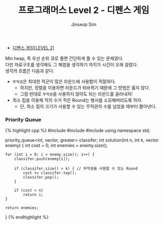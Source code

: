 ﻿---
layout: post
title: "프로그래머스 Level 2 - 디펜스 게임"
categories: Programmers
tags: [cpp]
author:
  - Jinseop Sim
---
- [디펜스 게임[LEVEL 2]](https://school.programmers.co.kr/learn/courses/30/lessons/142085)  

Min heap, 즉 우선 순위 큐로 풀면 간단하게 풀 수 있는 문제였다.  
다만 자료구조를 생각해도 그 해법을 생각하기 까지가 시간이 오래 걸렸다.  
생각의 흐름은 다음과 같다.  

- ```무적권```은 최대한 적군이 많은 라운드에 사용함이 적절하다.
  - 하지만, 정렬을 이용하면 라운드가 뒤바뀌기 때문에 그 방법은 옳지 않다.
  - 그럼 반대로 ```무적권```을 사용하지 않아도 되는 라운드를 골라내자!
- 최소 힙을 이용해 적의 수가 작은 Round는 병사를 소모해버리도록 하자.
  - 단, 최소 힙의 크기가 사용할 수 있는 무적권의 수를 넘었을 때부터 뽑아낸다.

### Priority Queue
{% highlight cpp %}
#include <vector>
#include <iostream>
#include <queue>
using namespace std;

priority_queue<int, vector<int>, greater<int>> classifer;
int solution(int n, int k, vector<int> enemy) {
    int cost = 0;
    int enemies = enemy.size();

    for (int i = 0; i < enemy.size(); i++) {
        classifer.push(enemy[i]);

        if (classifer.size() > k) { // 무적권을 사용할 수 있는 Round
            cost += classifer.top();
            classifer.pop();
        }

        if (cost > n)
            return i;
    }

    return enemies;
}
{% endhighlight %}